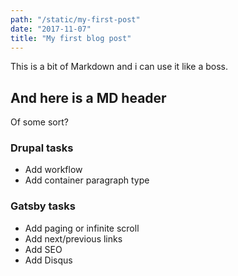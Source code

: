 ```yaml
---
path: "/static/my-first-post"
date: "2017-11-07"
title: "My first blog post"
---
```

This is a bit of Markdown and i can use it like a boss.

## And here is a MD header

Of some sort?


### Drupal tasks

* Add workflow
* Add container paragraph type

### Gatsby tasks

* Add paging or infinite scroll
* Add next/previous links
* Add SEO
* Add Disqus